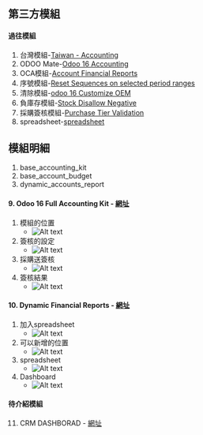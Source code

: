 ## 第三方模組
#### 過往模組
1. 台灣模組-[Taiwan - Accounting](https://apps.odoo.com/apps/modules/14.0/l10n_tw/)
2. ODOO Mate-[Odoo 16 Accounting](https://apps.odoo.com/apps/modules/16.0/om_account_accountant/)
3. OCA模組-[Account Financial Reports](https://apps.odoo.com/apps/modules/16.0/account_financial_report/)
4. 序號模組-[Reset Sequences on selected period ranges](https://apps.odoo.com/apps/modules/16.0/sequence_reset_period/)
5. 清除模組-[odoo 16 Customize OEM](https://apps.odoo.com/apps/modules/16.0/app_odoo_customize/)
6. 負庫存模組-[Stock Disallow Negative](https://apps.odoo.com/apps/modules/16.0/stock_no_negative/)
7. 採購簽核模組-[Purchase Tier Validation](https://apps.odoo.com/apps/modules/16.0/purchase_tier_validation/)
8. spreadsheet-[spreadsheet](https://github.com/OCA/spreadsheet)

## 模組明細
1. base_accounting_kit
2. base_account_budget
3. dynamic_accounts_report

#### 9. Odoo 16 Full Accounting Kit - [網址](https://apps.odoo.com/apps/modules/16.0/base_accounting_kit/)
1. 模組的位置
   + ![Alt text](https://github.com/ksharry/odoo-repository/blob/main/pic/E1111.png?raw=true)
2. 簽核的設定
   + ![Alt text](https://github.com/ksharry/odoo-repository/blob/main/pic/E1112.png?raw=true)
3. 採購送簽核
   + ![Alt text](https://github.com/ksharry/odoo-repository/blob/main/pic/E1113.png?raw=true)
4. 簽核結果
   + ![Alt text](https://github.com/ksharry/odoo-repository/blob/main/pic/E1114.png?raw=true)

#### 10. Dynamic Financial Reports - [網址](https://apps.odoo.com/apps/modules/16.0/dynamic_accounts_report/)
1. 加入spreadsheet
   + ![Alt text](https://github.com/ksharry/odoo-repository/blob/main/pic/E1115.png?raw=true)
2. 可以新增的位置
   + ![Alt text](https://github.com/ksharry/odoo-repository/blob/main/pic/E1116.png?raw=true)
3. spreadsheet
   + ![Alt text](https://github.com/ksharry/odoo-repository/blob/main/pic/E1117.png?raw=true)
4. Dashboard
   + ![Alt text](https://github.com/ksharry/odoo-repository/blob/main/pic/E1118.png?raw=true)


#### 待介紹模組
11. CRM DASHBORAD - [網址](https://apps.odoo.com/apps/modules/16.0/crm_dashboard/)
